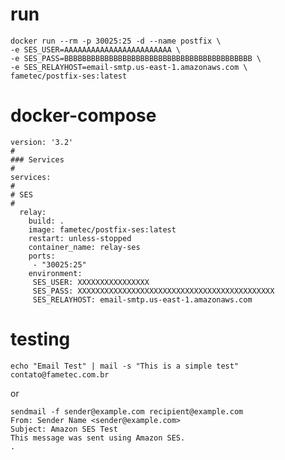 # run

    docker run --rm -p 30025:25 -d --name postfix \
    -e SES_USER=AAAAAAAAAAAAAAAAAAAAAAAA \
    -e SES_PASS=BBBBBBBBBBBBBBBBBBBBBBBBBBBBBBBBBBBBBBBBBB \
    -e SES_RELAYHOST=email-smtp.us-east-1.amazonaws.com \
    fametec/postfix-ses:latest

# docker-compose

    version: '3.2'
    #
    ### Services
    #
    services:
    #
    # SES
    #
      relay:
        build: .
        image: fametec/postfix-ses:latest
        restart: unless-stopped
        container_name: relay-ses
        ports:
         - "30025:25"
        environment:
         SES_USER: XXXXXXXXXXXXXXXX
         SES_PASS: XXXXXXXXXXXXXXXXXXXXXXXXXXXXXXXXXXXXXXXXXXXX
         SES_RELAYHOST: email-smtp.us-east-1.amazonaws.com

# testing

    echo "Email Test" | mail -s "This is a simple test" contato@fametec.com.br
 
or

    sendmail -f sender@example.com recipient@example.com
    From: Sender Name <sender@example.com>
    Subject: Amazon SES Test                
    This message was sent using Amazon SES.                
    .


